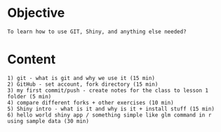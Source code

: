 # Objective
	To learn how to use GIT, Shiny, and anything else needed?
# Content
	1) git - what is git and why we use it (15 min)
	2) GitHub - set account, fork directory (15 min)
	3) my first commit/push - create notes for the class to lesson 1 folder (5 min)
	4) compare different forks + other exercises (10 min)
	5) Shiny intro - what is it and why is it + install stuff (15 min)
	6) hello world shiny app / something simple like glm command in r using sample data (30 min)
